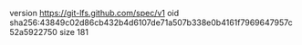 version https://git-lfs.github.com/spec/v1
oid sha256:43849c02d86cb432b4d6107de71a507b338e0b4161f7969647957c52a5922750
size 181
